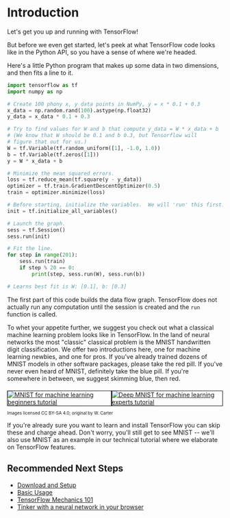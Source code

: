 # Introduction

Let's get you up and running with TensorFlow!

But before we even get started, let's peek at what TensorFlow
code looks like in the Python API, so you have a sense of where we're
headed.

Here's a little Python program that makes up some data in two dimensions, and
then fits a line to it.

```python
import tensorflow as tf
import numpy as np

# Create 100 phony x, y data points in NumPy, y = x * 0.1 + 0.3
x_data = np.random.rand(100).astype(np.float32)
y_data = x_data * 0.1 + 0.3

# Try to find values for W and b that compute y_data = W * x_data + b
# (We know that W should be 0.1 and b 0.3, but Tensorflow will
# figure that out for us.)
W = tf.Variable(tf.random_uniform([1], -1.0, 1.0))
b = tf.Variable(tf.zeros([1]))
y = W * x_data + b

# Minimize the mean squared errors.
loss = tf.reduce_mean(tf.square(y - y_data))
optimizer = tf.train.GradientDescentOptimizer(0.5)
train = optimizer.minimize(loss)

# Before starting, initialize the variables.  We will 'run' this first.
init = tf.initialize_all_variables()

# Launch the graph.
sess = tf.Session()
sess.run(init)

# Fit the line.
for step in range(201):
    sess.run(train)
    if step % 20 == 0:
        print(step, sess.run(W), sess.run(b))

# Learns best fit is W: [0.1], b: [0.3]
```

The first part of this code builds the data flow graph.  TensorFlow does not
actually run any computation until the session is created and the `run`
function is called.

To whet your appetite further, we suggest you check out what a classical
machine learning problem looks like in TensorFlow.  In the land of neural
networks the most "classic" classical problem is the MNIST handwritten digit
classification.  We offer two introductions here, one for machine learning
newbies, and one for pros.  If you've already trained dozens of MNIST models in
other software packages, please take the red pill.  If you've never even heard
of MNIST, definitely take the blue pill.  If you're somewhere in between, we
suggest skimming blue, then red.

<div style="width:100%; margin:auto; margin-bottom:10px; margin-top:20px; display: flex; flex-direction: row">
 <a href="../tutorials/mnist/beginners/index.md" title="MNIST for ML Beginners tutorial">
   <img style="flex-grow:1; flex-shrink:1; border: 1px solid black;" src="../images/blue_pill.png" alt="MNIST for machine learning beginners tutorial" />
 </a>
 <a href="../tutorials/mnist/pros/index.md" title="Deep MNIST for ML Experts tutorial">
   <img style="flex-grow:1; flex-shrink:1; border: 1px solid black;" src="../images/red_pill.png" alt="Deep MNIST for machine learning experts tutorial" />
 </a>
</div>
<p style="font-size:10px;">Images licensed CC BY-SA 4.0; original by W. Carter</p>

If you're already sure you want to learn and install TensorFlow you can skip
these and charge ahead.  Don't worry, you'll still get to see MNIST -- we'll
also use MNIST as an example in our technical tutorial where we elaborate on
TensorFlow features.

## Recommended Next Steps
* [Download and Setup](../get_started/os_setup.md)
* [Basic Usage](../get_started/basic_usage.md)
* [TensorFlow Mechanics 101](../tutorials/mnist/tf/index.md)
* [Tinker with a neural network in your browser](http://playground.tensorflow.org)
